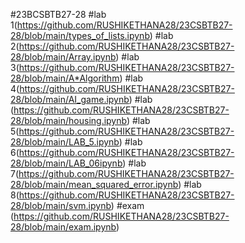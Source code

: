 #23BCSBTB27-28
#lab 1(https://github.com/RUSHIKETHANA28/23CSBTB27-28/blob/main/types_of_lists.ipynb)
#lab 2(https://github.com/RUSHIKETHANA28/23CSBTB27-28/blob/main/Array.ipynb)
#lab 3(https://github.com/RUSHIKETHANA28/23CSBTB27-28/blob/main/A*Algorithm)
#lab 4(https://github.com/RUSHIKETHANA28/23CSBTB27-28/blob/main/AI_game.ipynb)
#lab (https://github.com/RUSHIKETHANA28/23CSBTB27-28/blob/main/housing.ipynb)
#lab 5(https://github.com/RUSHIKETHANA28/23CSBTB27-28/blob/main/LAB_5.ipynb)
#lab 6(https://github.com/RUSHIKETHANA28/23CSBTB27-28/blob/main/LAB_06ipynb)
#lab 7(https://github.com/RUSHIKETHANA28/23CSBTB27-28/blob/main/mean_squared_error.ipynb)
#lab 8(https://github.com/RUSHIKETHANA28/23CSBTB27-28/blob/main/svm.ipynb)
#exam (https://github.com/RUSHIKETHANA28/23CSBTB27-28/blob/main/exam.ipynb)
